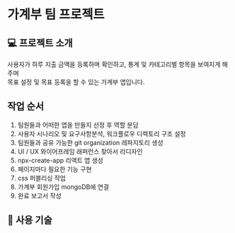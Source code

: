 # 가계부 팀 프로젝트

## 💻 프로젝트 소개
사용자가 하루 지출 금액을 등록하며 확인하고, 통계 및 카테고리별 항목을 보여지게 해주며 <br>목표 설정 및 목표 등록을 할 수 있는 가계부 앱입니다.
## 작업 순서
1. 팀원들과 어떠한 앱을 만들지 선정 후 역할 분담
2. 사용자 시나리오 및 요구사항분석, 워크플로우 디렉토리 구조 설정
3. 팀원들과 공유 가능한 git organization 레파지토리 생성
4. UI / UX 와이어프레임 래퍼런스 찾아서 리디자인
5. npx-create-app 리액트 앱 생성
6. 페이지마다 필요한 기능 구현
7. css 퍼블리싱 작업
8. 가계부 회원가입 mongoDB에 연결
9. 완료 보고서 작성
## 🔌 사용 기술 
